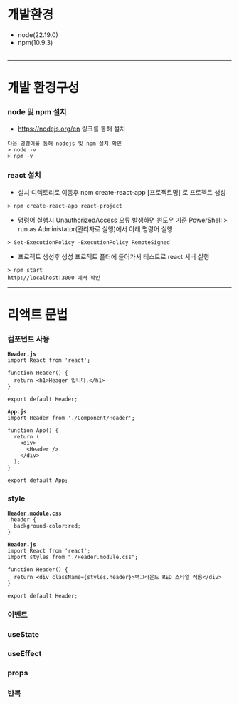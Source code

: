 
# 개발환경
+ node(22.19.0)
+ npm(10.9.3)
<br/><br/>
- - -
# 개발 환경구성
### node 및 npm 설치
+ https://nodejs.org/en 링크를 통해 설치
<pre><code>다음 명령어를 통해 nodejs 및 npm 설치 확인
> node -v
> npm -v</code></pre>

### react 설치
+ 설치 디렉토리로 이동후 npm create-react-app [프로젝트명] 로 프로젝트 생성
<pre><code>> npm create-react-app react-project</code></pre>
+ 명령어 실행시 UnauthorizedAccess 오류 발생하면 윈도우 기준 PowerShell > run as Administator(관리자로 실행)에서 아래 명령어 실행
<pre><code>> Set-ExecutionPolicy -ExecutionPolicy RemoteSigned</code></pre>
+ 프로젝트 생성후 생성 프로젝트 폴더에 들어가서 테스트로 react 서버 실행
<pre><code>> npm start
http://localhost:3000 에서 확인</code></pre>
- - -

# 리액트 문법
### 컴포넌트 사용
<pre><code><b>Header.js</b>
import React from 'react';

function Header() {
  return &lt;h1&gt;Heager 입니다.&lt;/h1&gt;
}

export default Header;

<b>App.js</b>
import Header from './Component/Header';

function App() {
  return (
    &lt;div&gt;
      &lt;Header /&gt;
    &lt;/div&gt;
  );
}

export default App;
</code></pre>

### style
<pre><code><b>Header.module.css</b>
.header {
  background-color:red;
}

<b>Header.js</b>
import React from 'react';
import styles from "./Header.module.css";

function Header() {
  return &lt;div className={styles.header}&gt;백그라운드 RED 스타일 적용&lt;/div&gt;
}

export default Header;
</code></pre>

### 이벤트

### useState

### useEffect

### props

### 반복


